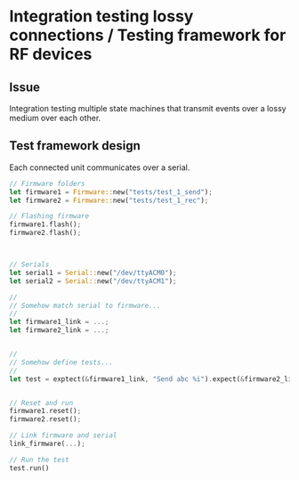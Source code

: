 # Integration testing lossy connections / Testing framework for RF devices

## Issue

Integration testing multiple state machines that transmit events over a lossy medium over each other.


## Test framework design

Each connected unit communicates over a serial.

```rust
// Firmware folders
let firmware1 = Firmware::new("tests/test_1_send");
let firmware2 = Firmware::new("tests/test_1_rec");

// Flashing firmware
firmware1.flash();
firmware2.flash();



// Serials
let serial1 = Serial::new("/dev/ttyACM0");
let serial2 = Serial::new("/dev/ttyACM1");

//
// Somehow match serial to firmware...
//
let firmware1_link = ...;
let firmware2_link = ...;


//
// Somehow define tests...
//
let test = exptect(&firmware1_link, "Send abc %i").expect(&firmware2_link, "Received abc %i").pass();


// Reset and run
firmware1.reset();
firmware2.reset();

// Link firmware and serial
link_firmware(...);

// Run the test
test.run()
```



